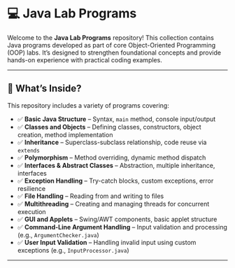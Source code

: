 # 💻 Java Lab Programs

Welcome to the **Java Lab Programs** repository! This collection contains Java programs developed as part of core Object-Oriented Programming (OOP) labs. It’s designed to strengthen foundational concepts and provide hands-on experience with practical coding examples.

---

## 📂 What’s Inside?

This repository includes a variety of programs covering:

- ✅ **Basic Java Structure** – Syntax, `main` method, console input/output
- ✅ **Classes and Objects** – Defining classes, constructors, object creation, method implementation
- ✅ **Inheritance** – Superclass-subclass relationship, code reuse via `extends`
- ✅ **Polymorphism** – Method overriding, dynamic method dispatch
- ✅ **Interfaces & Abstract Classes** – Abstraction, multiple inheritance, interfaces
- ✅ **Exception Handling** – Try-catch blocks, custom exceptions, error resilience
- ✅ **File Handling** – Reading from and writing to files
- ✅ **Multithreading** – Creating and managing threads for concurrent execution
- ✅ **GUI and Applets** – Swing/AWT components, basic applet structure
- ✅ **Command-Line Argument Handling** – Input validation and processing (e.g., `ArgumentChecker.java`)
- ✅ **User Input Validation** – Handling invalid input using custom exceptions (e.g., `InputProcessor.java`)

---
